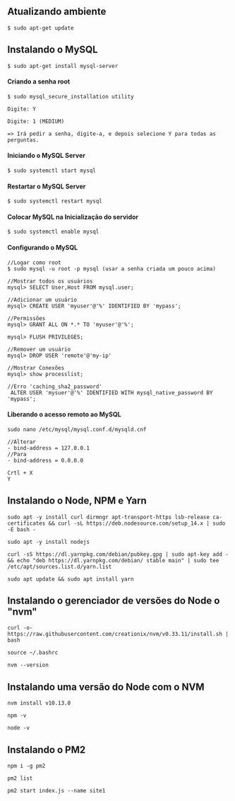 ## Atualizando ambiente
```$ sudo apt-get update```

## Instalando o MySQL
```$ sudo apt-get install mysql-server```

#### Criando a senha root
```
$ sudo mysql_secure_installation utility

Digite: Y

Digite: 1 (MEDIUM)

=> Irá pedir a senha, digite-a, e depois selecione Y para todas as perguntas.
```


#### Iniciando o MySQL Server
```$ sudo systemctl start mysql```

#### Restartar o MySQL Server
```$ sudo systemctl restart mysql```

#### Colocar MySQL na Inicialização do servidor
```$ sudo systemctl enable mysql```

#### Configurando o MySQL
```
//Logar como root
$ sudo mysql -u root -p mysql (usar a senha criada um pouco acima)

//Mostrar todos os usuários
mysql> SELECT User,Host FROM mysql.user;

//Adicionar um usuário
mysql> CREATE USER 'myuser'@'%' IDENTIFIED BY 'mypass';

//Permissões
mysql> GRANT ALL ON *.* TO 'myuser'@'%';

mysql> FLUSH PRIVILEGES;

//Remover um usuário
mysql> DROP USER 'remote'@'my-ip'

//Mostrar Conexões
mysql> show processlist;

//Erro 'caching_sha2_password'
 ALTER USER 'mysuer'@'%' IDENTIFIED WITH mysql_native_password BY 'mypass';
```

#### Liberando o acesso remoto ao MySQL
```
sudo nano /etc/mysql/mysql.conf.d/mysqld.cnf

//Alterar
- bind-address = 127.0.0.1
//Para
- bind-address = 0.0.0.0

Crtl + X
Y
```

## Instalando o Node, NPM e Yarn

```
sudo apt -y install curl dirmngr apt-transport-https lsb-release ca-certificates && curl -sL https://deb.nodesource.com/setup_14.x | sudo -E bash -
```

```
sudo apt -y install nodejs
```

```
curl -sS https://dl.yarnpkg.com/debian/pubkey.gpg | sudo apt-key add - && echo "deb https://dl.yarnpkg.com/debian/ stable main" | sudo tee /etc/apt/sources.list.d/yarn.list
```

```
sudo apt update && sudo apt install yarn
```


## Instalando o gerenciador de versões do Node o "nvm"

```
curl -o- https://raw.githubusercontent.com/creationix/nvm/v0.33.11/install.sh | bash
```

```
source ~/.bashrc
```

```
nvm --version
```


## Instalando uma versão do Node com o NVM

```
nvm install v10.13.0
```

```
npm -v
```

```
node -v
```


## Instalando o PM2

```
npm i -g pm2
```

```
pm2 list
```

```
pm2 start index.js --name site1
```

